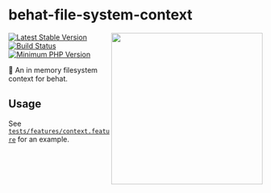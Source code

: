 behat-file-system-context
=========================

<img src="http://i.giphy.com/1VHUiYyaIXNJK.gif" align="right" width="300" />

[![Latest Stable Version](http://img.shields.io/packagist/v/sjparkinson/behat-file-system-context.svg?style=flat)][packagist]
[![Build Status](http://img.shields.io/travis/sjparkinson/behat-file-system-context/master.svg?style=flat)][travis]
[![Minimum PHP Version](http://img.shields.io/badge/php-~5.5-8892BF.svg?style=flat)][php]

:floppy_disk: An in memory filesystem context for behat.

[travis]:    https://travis-ci.org/sjparkinson/behat-file-system-context
[packagist]: https://packagist.org/packages/sjparkinson/behat-file-system-context
[php]:       https://php.net/

## Usage

See [`tests/features/context.feature`][context-feature] for an example.

[context-feature]: https://github.com/sjparkinson/behat-file-system-context/blob/master/tests/features/context.feature

